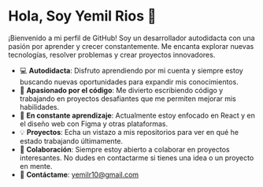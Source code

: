 # Hola, Soy Yemil Rios 👋

¡Bienvenido a mi perfil de GitHub! Soy un desarrollador autodidacta con una pasión por aprender y crecer constantemente. Me encanta explorar nuevas tecnologías, resolver problemas y crear proyectos innovadores.

- 💻 **Autodidacta**: Disfruto aprendiendo por mi cuenta y siempre estoy buscando nuevas oportunidades para expandir mis conocimientos.
- 🚀 **Apasionado por el código**: Me divierto escribiendo código y trabajando en proyectos desafiantes que me permiten mejorar mis habilidades.
- 🌱 **En constante aprendizaje**: Actualmente estoy enfocado en React y en el diseño web con Figma y otras plataformas.
- 💡 **Proyectos**: Echa un vistazo a mis repositorios para ver en qué he estado trabajando últimamente.
- 🤝 **Colaboración**: Siempre estoy abierto a colaborar en proyectos interesantes. No dudes en contactarme si tienes una idea o un proyecto en mente.
- 📧 **Contáctame**: [yemilr10@gmail.com](mailto:yemilr10@gmail.com)
